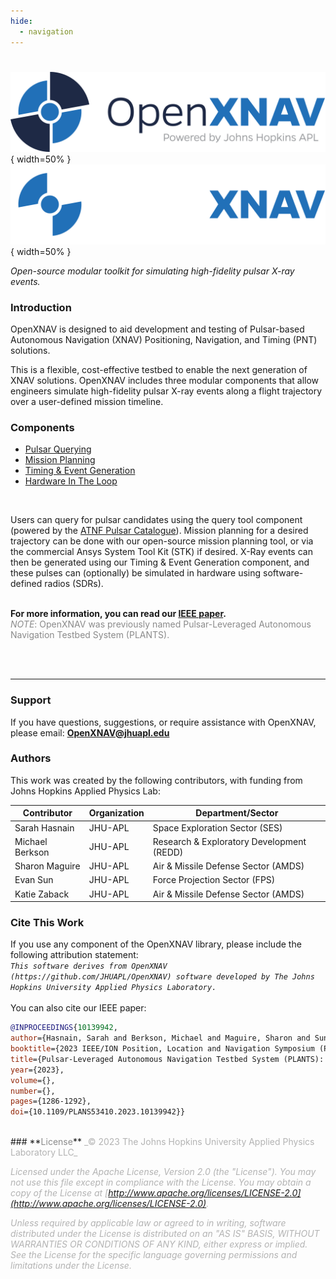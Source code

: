 ```yaml
---
hide:
  - navigation
---
```


# 

![OpenXNAV Logo](assets/images/logo/png/23-03611_OpenXNav_Color-full.png#only-light){ width=50% }
![OpenXNAV Logo](assets/images/logo/png/23-03611_OpenXNav_White-lightblue-full.png#only-dark){ width=50% }

*Open-source modular toolkit for simulating high-fidelity pulsar X-ray events.* 


### **Introduction**

OpenXNAV is designed to aid development and testing of Pulsar-based Autonomous Navigation (XNAV) Positioning, Navigation, and Timing (PNT) solutions.

This is a flexible, cost-effective testbed to enable the next generation of XNAV solutions. OpenXNAV includes three modular components that allow engineers simulate high-fidelity pulsar X-ray events along a flight trajectory over a user-defined mission timeline.
<br />

### **Components**

* [Pulsar Querying](components/1__pulsar_querying/pq_overview.md)
* [Mission Planning](components/2__mission_planning/mp_overview.md)
* [Timing & Event Generation](components/3__custom_event_generation/ceg_overview.md)
* [Hardware In The Loop](components/3__custom_event_generation/ceg_overview.md#hardware-in-the-loop-sdrs)
<br />

Users can query for pulsar candidates using the query tool component (powered by the [ATNF Pulsar Catalogue](https://www.atnf.csiro.au/research/pulsar/psrcat/)). Mission planning for a desired trajectory can be done with our open-source mission planning tool, or via the commercial Ansys System Tool Kit (STK) if desired. X-Ray events can then be generated using our Timing & Event Generation component, and these pulses can (optionally) be simulated in hardware using software-defined radios (SDRs). 
<br />
<br />

**For more information, you can read our [IEEE paper](https://ieeexplore.ieee.org/document/10139942).** <br />
<font color="#8a8a8a">_NOTE_: OpenXNAV was previously named Pulsar-Leveraged Autonomous Navigation Testbed System (PLANTS).</font>


<br /> 
<br /> 

---


### **Support**
If you have questions, suggestions, or require assistance with OpenXNAV, please email: **OpenXNAV@jhuapl.edu**


### **Authors**

This work was created by the following contributors, with funding from Johns Hopkins Applied Physics Lab:

| Contributor | Organization | Department/Sector |
| ----------- | ------------ | ----------------- |
| Sarah Hasnain   |  JHU-APL | Space Exploration Sector (SES)  |
| Michael Berkson |  JHU-APL | Research & Exploratory Development (REDD)  |
| Sharon Maguire  |  JHU-APL | Air & Missile Defense Sector (AMDS)  |
| Evan Sun        |  JHU-APL | Force Projection Sector (FPS)  |
| Katie Zaback    |  JHU-APL | Air & Missile Defense Sector (AMDS)  |

### **Cite This Work**

If you use any component of the OpenXNAV library, please include the following attribution statement: <br /> 
_`
This software derives from OpenXNAV (https://github.com/JHUAPL/OpenXNAV) software developed by The Johns Hopkins University Applied Physics Laboratory.
`_
<br />
<br />
You can also cite our IEEE paper: <br />
``` BibTeX title="Citation (BibTeX)"
@INPROCEEDINGS{10139942, 
author={Hasnain, Sarah and Berkson, Michael and Maguire, Sharon and Sun, Evan and Zaback, Katie},
booktitle={2023 IEEE/ION Position, Location and Navigation Symposium (PLANS)},
title={Pulsar-Leveraged Autonomous Navigation Testbed System (PLANTS): A Low-Cost Software-Hardware Hybrid Testbed for Pulsar-based Autonomous Navigation (XNAV) Positioning, Navigation, and Timing (PNT) Solutions}, 
year={2023}, 
volume={}, 
number={}, 
pages={1286-1292}, 
doi={10.1109/PLANS53410.2023.10139942}}
```

<br /> 
### **<font color="#8a8a8a">License</font>**
<font color="#b3b3b3">
_© 2023 The Johns Hopkins University Applied Physics Laboratory LLC_

_Licensed under the Apache License, Version 2.0 (the "License"). You may not use this file except in compliance with the License. You may obtain a copy of the License at [http://www.apache.org/licenses/LICENSE-2.0](http://www.apache.org/licenses/LICENSE-2.0)._

_Unless required by applicable law or agreed to in writing, software distributed under the License is distributed
on an "AS IS" BASIS, WITHOUT WARRANTIES OR CONDITIONS OF ANY KIND, either express or implied.
See the License for the specific language governing permissions and limitations under the License._
</font>
